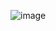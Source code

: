 ![image](https://user-images.githubusercontent.com/70170606/198604290-211b1b5f-cc26-45c8-bb58-052a4b09fee7.png)
